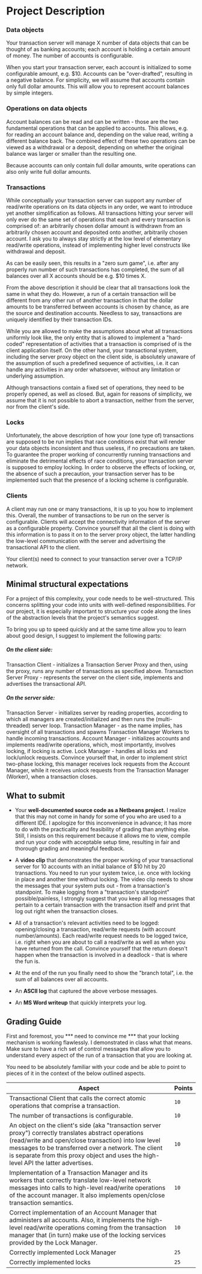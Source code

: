 # Project Description


### Data objects
Your transaction server will manage X number of data objects that can be thought of as banking accounts; each account is holding a certain amount of money. The number of accounts is configurable.

When you start your transaction server, each account is initialized to some configurable amount, e.g. $10. Accounts can be "over-drafted", resulting in a negative balance. For simplicity, we will assume that accounts contain only full dollar amounts. This will allow you to represent account balances by simple integers.

### Operations on data objects
Account balances can be read and can be written - those are the two fundamental operations that can be applied to accounts. This allows, e.g. for reading an account balance and, depending on the value read, writing a different balance back. The combined effect of these two operations can be viewed as a withdrawal or a deposit, depending on whether the original balance was larger or smaller than the resulting one.

Because accounts can only contain full dollar amounts, write operations can also only write full dollar amounts.

### Transactions
While conceptually your transaction server can support any number of read/write operations on its data objects in any order, we want to introduce yet another simplification as follows. All transactions hitting your server will only ever do the same set of operations that each and every transaction is comprised of: an arbitrarily chosen dollar amount is withdrawn from an arbitrarily chosen account and deposited onto another, arbitrarily chosen account. I ask you to always stay strictly at the low level of elementary read/write operations, instead of  implementing higher level constructs like withdrawal and deposit.

As can be easily seen, this results in a "zero sum game", i.e. after any properly run number of such transactions has completed, the sum of all balances over all X accounts should be e.g. $10 times X.

From the above description it should be clear that all transactions look the same in what they do. However, a run of a certain transaction will be different from any other run of another transaction in that the dollar amounts to be transferred between accounts is chosen by chance, as are the source and destination accounts. Needless to say, transactions are uniquely identified by their transaction IDs. 

While you are allowed to make the assumptions about what all transactions uniformly look like, the only entity that is allowed to implement a "hard-coded" representation of activities that a transaction is comprised of is the client application itself. On the other hand, your transactional system, including the server proxy object on the client side, is absolutely unaware of the assumption of such a predefined sequence of activities, i.e. it can handle any activities in any order whatsoever, without any limitation or underlying assumption.

Although transactions contain a fixed set of operations, they need to be properly opened, as well as closed. But, again for reasons of simplicity, we assume that it is not possible to abort a transaction, neither from the server, nor from the client's side.

### Locks
Unfortunately, the above description of how your (one type of) transactions are supposed to be run implies that race conditions exist that will render your data objects inconsistent and thus useless, if no precautions are taken. To guarantee the proper working of concurrently running transactions and eliminate the detrimental effects of race conditions, your transaction server is supposed to employ locking. In order to observe the effects of locking, or, the absence of such a precaution, your transaction server has to be implemented such that the presence of a locking scheme is configurable.

### Clients
A client may run one or many transactions, it is up to you how to implement this. Overall, the number of transactions to be run on the server is configurable. Clients will accept the connectivity information of the server as a configurable property. Convince yourself that all the client is doing with this information is to pass it on to the server proxy object, the latter handling the low-level communication with the server and advertising the transactional API to the client.

Your client(s) need to connect to your transaction server over a TCP/IP network.

## Minimal structural expectations
For a project of this complexity, your code needs to be well-structured. This concerns splitting your code into units with well-defined responsibilities. For our project, it is especially important to structure your code along the lines of the abstraction levels that the project's semantics suggest.

To bring you up to speed quickly and at the same time allow you to learn about good design, I suggest to implement the following parts:

##### On the client side:

Transaction Client - initializes a Transaction Server Proxy and then, using the proxy, runs any number of transactions as specified above.
Transaction Server Proxy - represents the server on the client side, implements and advertises the transactional API.
##### On the server side:

Transaction Server - initializes server by reading properties, according to which all managers are created/initialized and then runs the (multi-threaded) server loop.
Transaction Manager - as the name implies, has oversight of all transactions and spawns Transaction Manager Workers to handle incoming transactions.
Account Manager - initializes accounts and implements read/write operations, which, most importantly, involves locking, if locking is active.
Lock Manager - handles all locks and lock/unlock requests. Convince yourself that, in order to implement strict two-phase locking, this manager receives lock requests from the Account Manager, while it receives unlock requests from the Transaction Manager (Worker), when a transaction closes.


## What to submit

- Your **well-documented source code as a Netbeans project.** I realize that this may not come in handy for some of you who are used to a different IDE. I apologize for this inconvenience in advance; it has more to do with the practicality and feasibility of grading than anything else. Still, I insists on this requirement because it allows me to view, compile and run your code with acceptable setup time, resulting in fair and thorough grading and meaningful feedback.

- A **video clip** that demonstrates the proper working of your transactional server for 10 accounts with an initial balance of $10 hit by 20 transactions. You need to run your system twice, i.e. once with locking in place and another time without locking. The video clip needs to show the messages that your system puts out - from a transaction's standpoint. To make logging from a "transaction's standpoint" possible/painless, I strongly suggest that you keep all log messages that pertain to a certain transaction with the transaction itself and print that log out right when the transaction closes.

- All of a transaction's relevant activities need to be logged: opening/closing a transaction, read/write requests (with account number/amounts). Each read/write request needs to be logged twice, i.e. right when you are about to call a read/write as well as when you have returned from the call. Convince yourself that the return doesn't happen when the transaction is involved in a deadlock - that is where the fun is.

- At the end of the run you finally need to show the "branch total", i.e. the sum of all balances over all accounts.

- An **ASCII log** that captured the above verbose messages.

- An **MS Word writeup** that quickly interprets your log.



## Grading Guide

First and foremost, you *** need to convince me *** that your locking mechanism is working flawlessly. I demonstrated in class what that means. Make sure to have a rich set of control messages that allow you to understand every aspect of the run of a transaction that you are looking at.

You need to be absolutely familiar with your code and be able to point to pieces of it in the context of the below outlined aspects.


Aspect | Points
--- | --- 
Transactional Client that calls the correct atomic operations that comprise a transaction. | `10`
The number of transactions is configurable.| `10`
An object on the client's side (aka "transaction server proxy") correctly translates abstract operations (read/write and open/close transaction) into low level messages to be transferred over a network. The client is separate from this proxy object and uses the high-level API the latter advertises. | `10`
Implementation of a Transaction Manager and its workers that correctly translate low-level network messages into calls to high-level read/write operations of the account manager. It also implements open/close transaction semantics.	| `10`
Correct implementation of an Account Manager that administers all accounts. Also, it implements the high-level read/write operations coming from the transaction manager that (in turn) make use of the locking services provided by the Lock Manager. | `10`
Correctly implemented Lock Manager | `25`
Correctly implemented locks	| `25`